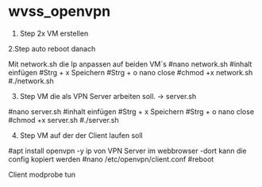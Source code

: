 # wvss_openvpn
1. Step 
2x VM erstellen 

2.Step auto reboot danach

Mit network.sh die Ip anpassen auf beiden VM´s 
#nano network.sh
#inhalt einfügen
#Strg + x Speichern
#Strg + o nano close
#chmod +x network.sh
#./network.sh

3. Step 
VM die als VPN Server arbeiten soll. -> server.sh 

#nano server.sh 
#inhalt einfügen
#Strg + x Speichern
#Strg + o nano close
#chmod +x server.sh 
#./server.sh 

4. Step 
VM auf der der Client laufen soll

#apt install openvpn -y
ip von VPN Server im webbrowser 
-dort kann die config kopiert werden 
#nano /etc/openvpn/client.conf
#reboot




Client modprobe tun
